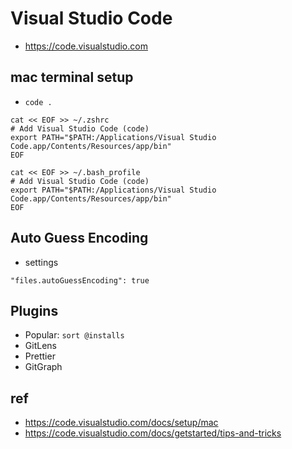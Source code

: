 # Visual Studio Code
* https://code.visualstudio.com

## mac terminal setup
* `code .`

```
cat << EOF >> ~/.zshrc
# Add Visual Studio Code (code)
export PATH="$PATH:/Applications/Visual Studio Code.app/Contents/Resources/app/bin"
EOF
```
```
cat << EOF >> ~/.bash_profile
# Add Visual Studio Code (code)
export PATH="$PATH:/Applications/Visual Studio Code.app/Contents/Resources/app/bin"
EOF
```

## Auto Guess Encoding
* settings

```
"files.autoGuessEncoding": true
```

## Plugins
* Popular: `sort @installs`
* GitLens
* Prettier
* GitGraph

## ref
* https://code.visualstudio.com/docs/setup/mac
* https://code.visualstudio.com/docs/getstarted/tips-and-tricks
